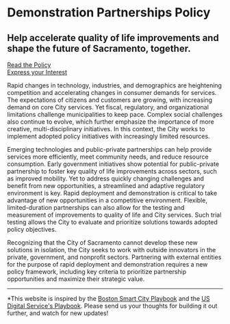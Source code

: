 # Demonstration Partnerships Policy <i class="fa fa-space-shuttle" aria-hidden="true"></i>

## Help accelerate quality of life improvements and shape the future of Sacramento, together.

<div class="button">
  <a href="#sections" title="View the Plays"><i class="fa fa-book" aria-hidden="true"></i> Read the Policy</a>
</div>
<div class="button">
  <a href="https://cityofsac.forms.fm/demonstration-partnerships" title="Express Your Interest" target="_blank"><i class="fa fa-commenting" aria-hidden="true"></i> Express your Interest</a>
</div>

Rapid changes in technology, industries, and demographics are heightening competition and accelerating changes in consumer demands for services. The expectations of citizens and customers are growing, with increasing demand on core City services. Yet fiscal, regulatory, and organizational limitations challenge municipalities to keep pace. Complex social challenges also continue to evolve, which further emphasize the importance of more creative, multi-disciplinary initiatives. In this context, the City works to implement adopted policy initiatives with increasingly limited resources.

Emerging technologies and public-private partnerships can help provide services more efficiently, meet community needs, and reduce resource consumption. Early government initiatives show potential for public-private partnership to foster key quality of life improvements across sectors, such as improved mobility. Yet to address quickly changing challenges and benefit from new opportunities, a streamlined and adaptive regulatory environment is key. Rapid deployment and demonstration is critical to take advantage of new opportunities in a competitive environment. Flexible, limited-duration partnerships can also allow for the testing and measurement of improvements to quality of life and City services. Such trial testing allows the City to evaluate and prioritize solutions towards adopted policy objectives.

Recognizing that the City of Sacramento cannot develop these new solutions in isolation, the City seeks to work with outside innovators in the private, government, and nonprofit sectors. Partnering with external entities for the purpose of rapid deployment and demonstration requires a new policy framework, including key criteria to prioritize partnership opportunities and maximize their strategic value.

***
*This website is inspired by the [Boston Smart City Playbook](https://monum.github.io/playbook/) and the [US Digital Service's Playbook](https://playbook.cio.gov/). Please send us your thoughts for building it out further, and watch for new updates!
